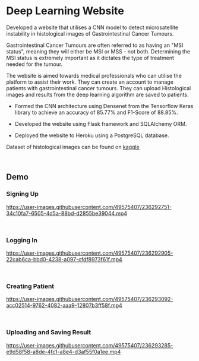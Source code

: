 # Deep Learning Website

Developed a website that utilises a CNN model to detect microsatellite instability in histological images of Gastrointestinal Cancer Tumours.

Gastrointestinal Cancer Tumours are often referred to as having an "MSI status", meaning they will either be MSI or MSS - not both. 
Determining the MSI status is extremely important as it dictates the type of treatment needed for the tumour.

The website is aimed towards medical professionals who can utilise the platform to assist their work. They can create an account to manage patients with gastrointestinal cancer tumours. They can upload Histological images and results from the deep learning algorithm are saved to patients.

- Formed the CNN architecture using Densenet from the Tensorflow Keras library to achieve an accuracy of 85.77% and F1-Score of 88.85%.

- Developed the website using Flask framework and SQLAlchemy ORM.

- Deployed the website to Heroku using a PostgreSQL database.

Dataset of histological images can be found on [kaggle](https://www.kaggle.com/datasets/joangibert/tcga_coad_msi_mss_jpg)

<br>

## Demo 
### Signing Up
https://user-images.githubusercontent.com/49575407/236292751-34c10fa7-6505-4d5a-88bd-d2855be39044.mp4

<br>

### Logging In
https://user-images.githubusercontent.com/49575407/236292905-22cab6ca-bbd0-4238-a097-cfdf8973f61f.mp4

<br>

### Creating Patient 
https://user-images.githubusercontent.com/49575407/236293092-acc02514-9762-4082-aaa9-12807b3ff58f.mp4

<br>

### Uploading and Saving Result
https://user-images.githubusercontent.com/49575407/236293285-e9d58f58-a8de-4fc1-a8e4-d3af55f0a1ee.mp4

